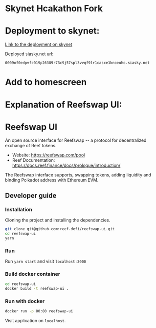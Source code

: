 # Skynet Hcakathon Fork
# Deployment to skynet:
<a href="https://0009of0edpvfc019p26389r73c9j57spl3vvqf9lr1casce1knoeuho.siasky.net/">Link to the deployment on skynet</a>


Deployed siasky.net url:
```
0009of0edpvfc019p26389r73c9j57spl3vvqf9lr1casce1knoeuho.siasky.net
```


# Add to homescreen 





# Explanation of Reefswap UI:
# Reefswap UI

An open source interface for Reefswap -- a protocol for decentralized exchange of Reef tokens.

- Website: https://reefswap.com/pool
- Reef Documentation: https://docs.reef.finance/docs/prologue/introduction/

The Reefswap interface supports, swapping tokens, adding liquidity and binding Polkadot address with Ethereum EVM.

## Developer guide

### Installation

Cloning the project and installing the dependencies.

```bash
git clone git@github.com:reef-defi/reefswap-ui.git
cd reefswap-ui
yarn
```

### Run

Run `yarn start` and visit `localhost:3000`

### Build docker container

```bash
cd reefswap-ui
docker build -t reefswap-ui .
```

### Run with docker

```bash
docker run -p 80:80 reefswap-ui
```

Visit application on `localhost`.
